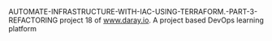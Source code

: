 
 AUTOMATE-INFRASTRUCTURE-WITH-IAC-USING-TERRAFORM.-PART-3-REFACTORING
project 18 of www.daray.io. A project based DevOps learning platform


